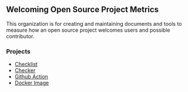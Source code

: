 ## Welcoming Open Source Project Metrics

This organization is for creating and maintaining documents and tools to measure how an open source project welcomes users and possible contributor.

### Projects

- [Checklist](./checklist.html)
- [Checker](./checker.html)
- [Github Action](https://github.com/WOSPM/wospm-checker-github-action)
- [Docker Image](https://github.com/WOSPM/docker)
